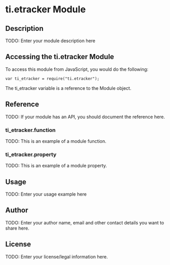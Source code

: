 # ti.etracker Module

## Description

TODO: Enter your module description here

## Accessing the ti.etracker Module

To access this module from JavaScript, you would do the following:

    var ti_etracker = require("ti.etracker");

The ti_etracker variable is a reference to the Module object.

## Reference

TODO: If your module has an API, you should document
the reference here.

### ti_etracker.function

TODO: This is an example of a module function.

### ti_etracker.property

TODO: This is an example of a module property.

## Usage

TODO: Enter your usage example here

## Author

TODO: Enter your author name, email and other contact
details you want to share here.

## License

TODO: Enter your license/legal information here.
